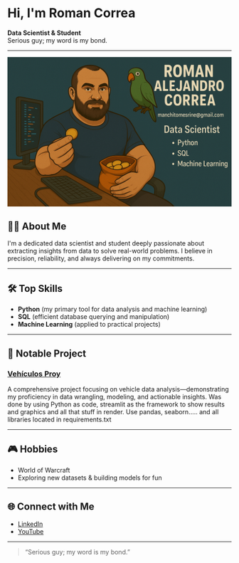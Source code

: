 # Hi, I'm Roman Correa

**Data Scientist & Student**  
Serious guy; my word is my bond.

---
![Welcome, Need SMT Take It](qt.png)


## 🧑‍💻 About Me

I'm a dedicated data scientist and student deeply passionate about extracting insights from data to solve real-world problems. I believe in precision, reliability, and always delivering on my commitments.

---

## 🛠️ Top Skills

- **Python** (my primary tool for data analysis and machine learning)
- **SQL** (efficient database querying and manipulation)
- **Machine Learning** (applied to practical projects)

---

## 🚀 Notable Project

### [Vehículos Proy](https://github.com/roman-correa/vehiculos_proy)
A comprehensive project focusing on vehicle data analysis—demonstrating my proficiency in data wrangling, modeling, and actionable insights. Was done by using Python as code, streamlit as the framework to show results and graphics and all that stuff in render.
Use pandas, seaborn..... and all libraries located in requirements.txt

---

## 🎮 Hobbies

- World of Warcraft
- Exploring new datasets & building models for fun

---

## 🌐 Connect with Me

- [LinkedIn](https://www.linkedin.com/in/bigcelph/)
- [YouTube](https://www.youtube.com/channel/UCDmz9t06U--FOe4jvE6pEEw)

---

> “Serious guy; my word is my bond.”

